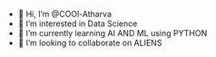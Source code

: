 - 👋 Hi, I’m @COOl-Atharva
- 👀 I’m interested in Data Science
- 🌱 I’m currently learning AI AND ML using PYTHON 
- 💞️ I’m looking to collaborate on ALIENS

<!---
COOl-Atharva/COOl-Atharva is a ✨ special ✨ repository because its `README.md` (this file) appears on your GitHub profile.
You can click the Preview link to take a look at your changes.
--->

